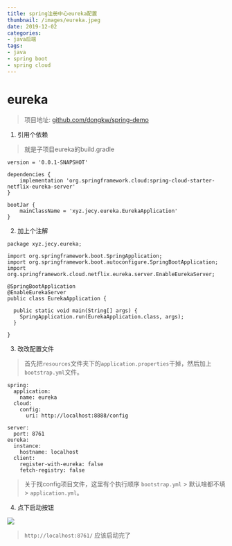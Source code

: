 ```yaml
---
title: spring注册中心eureka配置
thumbnail: /images/eureka.jpeg
date: 2019-12-02
categories:
- java后端
tags:
- java
- spring boot
- spring cloud
---
```


# eureka

> 项目地址: [github.com/dongkw/spring-demo](https://github.com/dongkw/spring-demo)

1. 引用个依赖

<!--more-->

>就是子项目eureka的build.gradle

```
version = '0.0.1-SNAPSHOT'

dependencies {
    implementation 'org.springframework.cloud:spring-cloud-starter-netflix-eureka-server'
}

bootJar {
    mainClassName = 'xyz.jecy.eureka.EurekaApplication'
}
```

2. 加上个注解

```
package xyz.jecy.eureka;

import org.springframework.boot.SpringApplication;
import org.springframework.boot.autoconfigure.SpringBootApplication;
import org.springframework.cloud.netflix.eureka.server.EnableEurekaServer;

@SpringBootApplication
@EnableEurekaServer
public class EurekaApplication {

  public static void main(String[] args) {
    SpringApplication.run(EurekaApplication.class, args);
  }

}
```

3. 改改配置文件

> 首先把`resources`文件夹下的`application.properties`干掉，然后加上`bootstrap.yml`文件。

```
spring:
  application:
    name: eureka
  cloud:
    config:
      uri: http://localhost:8888/config

server:
  port: 8761
eureka:
  instance:
    hostname: localhost
  client:
    register-with-eureka: false
    fetch-registry: false      
```

> 关于找config项目文件，这里有个执行顺序 `bootstrap.yml` > 默认啥都不填 > `application.yml`。

4. 点下启动按钮

![](/images/14.png)

> `http://localhost:8761/` 应该启动完了
